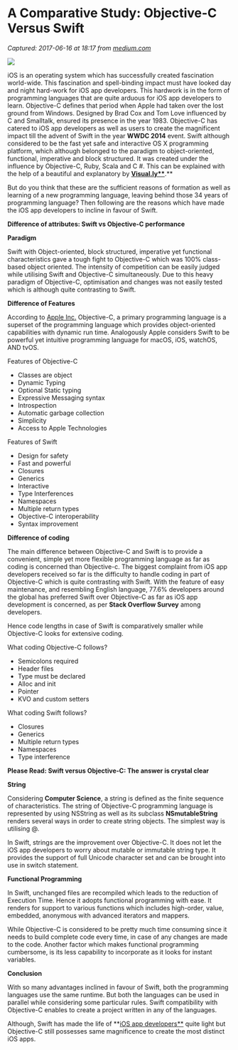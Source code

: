 # A Comparative Study: Objective-C Versus Swift

_Captured: 2017-06-16 at 18:17 from [medium.com](https://medium.com/@fluperofficial/a-comparative-study-objective-c-versus-swift-9f6cebffed2?source=userActivityShare-c79006fee040-1497633438)_

![](https://cdn-images-1.medium.com/max/800/1*ckUxcSIeMcnZqtFJMhffRA.jpeg)

iOS is an operating system which has successfully created fascination world-wide. This fascination and spell-binding impact must have looked day and night hard-work for iOS app developers. This hardwork is in the form of programming languages that are quite arduous for iOS app developers to learn. Objective-C defines that period when Apple had taken over the lost ground from Windows. Designed by Brad Cox and Tom Love influenced by C and Smalltalk, ensured its presence in the year 1983. Objective-C has catered to iOS app developers as well as users to create the magnificent impact till the advent of Swift in the year **WWDC 2014** event. Swift although considered to be the fast yet safe and interactive OS X programming platform, which although belonged to the paradigm to object-oriented, functional, imperative and block structured. It was created under the influence by Objective-C, Ruby, Scala and C #. This can be explained with the help of a beautiful and explanatory by **[Visual.ly**](https://visual.ly/community/infographic/technology/objective-c-vs-apple-swift-infographic)**.**

But do you think that these are the sufficient reasons of formation as well as learning of a new programming language, leaving behind those 34 years of programming language? Then following are the reasons which have made the iOS app developers to incline in favour of Swift.

**Difference of attributes: Swift vs Objective-C performance**

**Paradigm**

Swift with Object-oriented, block structured, imperative yet functional characteristics gave a tough fight to Objective-C which was 100% class-based object oriented. The intensity of competition can be easily judged while utilising Swift and Objective-C simultaneously. Due to this heavy paradigm of Objective-C, optimisation and changes was not easily tested which is although quite contrasting to Swift.

**Difference of Features**

According to [Apple Inc.](https://developer.apple.com/library/content/documentation/Cocoa/Conceptual/ProgrammingWithObjectiveC/Introduction/Introduction.html) Objective-C, a primary programming language is a superset of the programming language which provides object-oriented capabilities with dynamic run time. Analogously Apple considers Swift to be powerful yet intuitive programming language for macOS, iOS, watchOS, AND tvOS.

Features of Objective-C

  * Classes are object
  * Dynamic Typing
  * Optional Static typing
  * Expressive Messaging syntax
  * Introspection
  * Automatic garbage collection
  * Simplicity
  * Access to Apple Technologies

Features of Swift

  * Design for safety
  * Fast and powerful
  * Closures
  * Generics
  * Interactive
  * Type Interferences
  * Namespaces
  * Multiple return types
  * Objective-C interoperability
  * Syntax improvement

**Difference of coding**

The main difference between Objective-C and Swift is to provide a convenient, simple yet more flexible programming language as far as coding is concerned than Objective-c. The biggest complaint from iOS app developers received so far is the difficulty to handle coding in part of Objective-C which is quite contrasting with Swift. With the feature of easy maintenance, and resembling English language, 77.6% developers around the global has preferred Swift over Objective-C as far as iOS app development is concerned, as per **Stack Overflow Survey** among developers.

Hence code lengths in case of Swift is comparatively smaller while Objective-C looks for extensive coding.

What coding Objective-C follows?

  * Semicolons required
  * Header files
  * Type must be declared
  * Alloc and init
  * Pointer
  * KVO and custom setters

What coding Swift follows?

  * Closures
  * Generics
  * Multiple return types
  * Namespaces
  * Type interference

**Please Read: Swift versus Objective-C: The answer is crystal clear**

**String**

Considering **Computer Science**, a string is defined as the finite sequence of characteristics. The string of Objective-C programming language is represented by using NSString as well as its subclass **NSmutableString** renders several ways in order to create string objects. The simplest way is utilising @.

In Swift, strings are the improvement over Objective-C. It does not let the iOS app developers to worry about mutable or immutable string type. It provides the support of full Unicode character set and can be brought into use in switch statement.

**Functional Programming**

In Swift, unchanged files are recompiled which leads to the reduction of Execution Time. Hence it adopts functional programming with ease. It renders for support to various functions which includes high-order, value, embedded, anonymous with advanced iterators and mappers.

While Objective-C is considered to be pretty much time consuming since it needs to build complete code every time, in case of any changes are made to the code. Another factor which makes functional programming cumbersome, is its less capability to incorporate as it looks for instant variables.

**Conclusion**

With so many advantages inclined in favour of Swift, both the programming languages use the same runtime. But both the languages can be used in parallel while considering some particular rules. Swift compatibility with Objective-C enables to create a project written in any of the languages.

Although, Swift has made the life of **[iOS app developers**](https://www.fluper.com/ios-application-development) quite light but Objective-C still possesses same magnificence to create the most distinct iOS apps.

